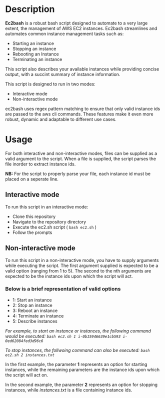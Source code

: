 # Description
**Ec2bash** is a robust bash script designed to automate to a very large extent, the management of AWS EC2 instances.
Ec2bash streamlines and automates common instance management tasks such as:
- Starting an instance
- Stopping an instance
- Rebooting an Instance
- Terminating an instance

This script also describes your available instances while providing concise output, with a succint summary of instance information.

This script is designed to run in two modes:
- Interactive mode
- Non-interactive mode

ec2bash uses regex pattern matching to ensure that only valid instance ids are passed to the aws cli commands.
These features make it even more robust, dynamic and adaptable to different use cases. 

# Usage
For both interactive and non-interactive modes, files can be supplied as a valid argument to the script.
When a file is supplied, the script parses the file inorder to extract instance ids.

**NB:** For the script to properly parse your file, each instance id must be placed on a seperate line.

## Interactive mode
To run this script in an interactive mode:
- Clone this repository 
- Navigate to the repository directory
- Execute the ec2.sh script ( `bash ec2.sh` )
- Follow the prompts

## Non-interactive mode
To run this script in a non-interactive mode, you have to supply arguments while executing the script.
The first argument supplied is expected to be a valid option (ranging from 1 to 5).
The second to the nth arguments are expected to be the instance ids upon which the script will act.

### Below is a brief representation of valid options
- 1: Start an instance
- 2: Stop an instance
- 3: Reboot an instance
- 4: Terminate an instance
- 5: Describe instances

*For example, to start an instance or instances, the following command would be executed: `bash ec2.sh 1 i-0b15946639e1cb593 i-0ed62084fed3d96c6`*

*To stop instances, the follwoing command can also be executed: `bash ec2.sh 2 instances.txt`*

In the first example, the parameter **1** represents an option for starting instances, while the remaining parameters are the instance ids upon which the script will act on.

In the second example, the parameter **2** represents an option for stopping instances, while *instances.txt* is a file containing instance ids.
 




